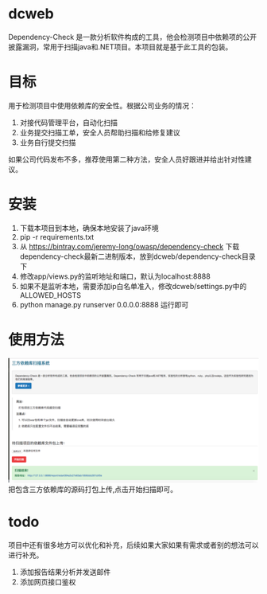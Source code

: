 # dcweb
Dependency-Check 是一款分析软件构成的工具，他会检测项目中依赖项的公开披露漏洞，常用于扫描java和.NET项目。本项目就是基于此工具的包装。

# 目标
用于检测项目中使用依赖库的安全性。根据公司业务的情况：

1. 对接代码管理平台，自动化扫描
2. 业务提交扫描工单，安全人员帮助扫描和给修复建议
3. 业务自行提交扫描

如果公司代码发布不多，推荐使用第二种方法，安全人员好跟进并给出针对性建议。

# 安装
1. 下载本项目到本地，确保本地安装了java环境
2. pip -r requirements.txt
3. 从 https://bintray.com/jeremy-long/owasp/dependency-check 下载dependency-check最新二进制版本，放到dcweb/dependency-check目录下
4. 修改app/views.py的监听地址和端口，默认为localhost:8888
5. 如果不是监听本地，需要添加ip白名单准入，修改dcweb/settings.py中的ALLOWED_HOSTS
6. python manage.py runserver 0.0.0.0:8888 运行即可

# 使用方法
![](screen.png)
把包含三方依赖库的源码打包上传,点击开始扫描即可。

# todo
项目中还有很多地方可以优化和补充，后续如果大家如果有需求或者别的想法可以进行补充。

1. 添加报告结果分析并发送邮件
2. 添加网页接口鉴权
